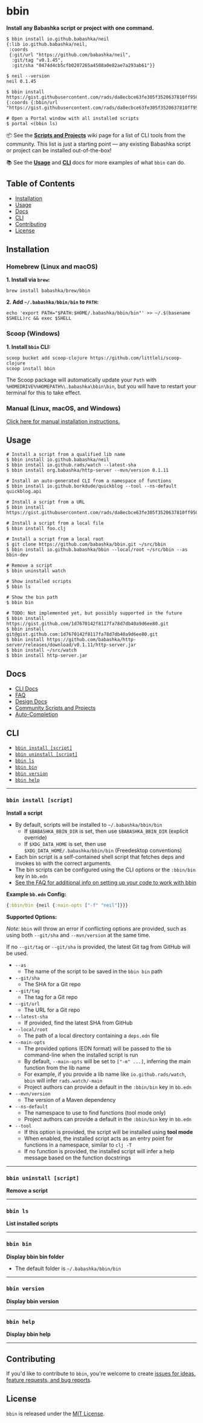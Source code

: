 # bbin

**Install any Babashka script or project with one command.**

```
$ bbin install io.github.babashka/neil
{:lib io.github.babashka/neil,
 :coords
 {:git/url "https://github.com/babashka/neil",
  :git/tag "v0.1.45",
  :git/sha "0474d4cb5cfb0207265a4508a0e82ae7a293ab61"}}

$ neil --version
neil 0.1.45

$ bbin install https://gist.githubusercontent.com/rads/da8ecbce63fe305f3520637810ff9506/raw/25e47ce2fb5f9a7f9d12a20423e801b64c20e787/portal.clj
{:coords {:bbin/url "https://gist.githubusercontent.com/rads/da8ecbce63fe305f3520637810ff9506/raw/25e47ce2fb5f9a7f9d12a20423e801b64c20e787/portal.clj"}}

# Open a Portal window with all installed scripts
$ portal <(bbin ls)
```

📦 See the [**Scripts and Projects**](https://github.com/babashka/bbin/wiki/Scripts-and-Projects) wiki page for a list of CLI tools from the community. This list is just a starting point — any existing Babashka script or project can be installed out-of-the-box!

📚 See the [**Usage**](#usage) and [**CLI**](#cli) docs for more examples of what `bbin` can do.

## Table of Contents

- [Installation](#installation)
- [Usage](#usage)
- [Docs](#docs)
- [CLI](#cli)
- [Contributing](#contributing)
- [License](#license)

## Installation

### Homebrew (Linux and macOS)

**1. Install via `brew`:**
```shell
brew install babashka/brew/bbin
```

**2. Add `~/.babashka/bbin/bin` to `PATH`:**
```shell
echo 'export PATH="$PATH:$HOME/.babashka/bbin/bin"' >> ~/.$(basename $SHELL)rc && exec $SHELL
```

### Scoop (Windows)

**1. Install `bbin` CLI:**
```shell
scoop bucket add scoop-clojure https://github.com/littleli/scoop-clojure
scoop install bbin
```

The Scoop package will automatically update your `Path` with `%HOMEDRIVE%%HOMEPATH%\.babashka\bbin\bin`, but you will have to restart your terminal for this to take effect.

### Manual (Linux, macOS, and Windows)

[Click here for manual installation instructions.](docs/installation.md#manual-linux-and-macos)

## Usage

```
# Install a script from a qualified lib name
$ bbin install io.github.babashka/neil
$ bbin install io.github.rads/watch --latest-sha
$ bbin install org.babashka/http-server --mvn/version 0.1.11

# Install an auto-generated CLI from a namespace of functions
$ bbin install io.github.borkdude/quickblog --tool --ns-default quickblog.api

# Install a script from a URL
$ bbin install https://gist.githubusercontent.com/rads/da8ecbce63fe305f3520637810ff9506/raw/25e47ce2fb5f9a7f9d12a20423e801b64c20e787/portal.clj

# Install a script from a local file
$ bbin install foo.clj

# Install a script from a local root
$ git clone https://github.com/babashka/bbin.git ~/src/bbin
$ bbin install io.github.babashka/bbin --local/root ~/src/bbin --as bbin-dev

# Remove a script
$ bbin uninstall watch

# Show installed scripts
$ bbin ls

# Show the bin path
$ bbin bin

# TODO: Not implemented yet, but possibly supported in the future
$ bbin install https://gist.github.com/1d7670142f8117fa78d7db40a9d6ee80.git
$ bbin install git@gist.github.com:1d7670142f8117fa78d7db40a9d6ee80.git
$ bbin install https://github.com/babashka/http-server/releases/download/v0.1.11/http-server.jar
$ bbin install ~/src/watch
$ bbin install http-server.jar
```

## Docs

- [CLI Docs](#cli)
- [FAQ](docs/faq.md)
- [Design Docs](docs/design.md)
- [Community Scripts and Projects](https://github.com/babashka/bbin/wiki/Scripts-and-Projects)
- [Auto-Completion](docs/auto-completion.md)

## CLI

- [`bbin install [script]`](#bbin-install-script)
- [`bbin uninstall [script]`](#bbin-uninstall-script)
- [`bbin ls`](#bbin-ls)
- [`bbin bin`](#bbin-bin)
- [`bbin version`](#bbin-version)
- [`bbin help`](#bbin-help)

---

### `bbin install [script]`

**Install a script**

- By default, scripts will be installed to `~/.babashka/bbin/bin`
    - If `$BABASHKA_BBIN_DIR` is set, then use `$BABASHKA_BBIN_DIR` (explicit override)
    - If `$XDG_DATA_HOME` is set, then use `$XDG_DATA_HOME/.babashka/bbin/bin` (Freedesktop conventions)
- Each bin script is a self-contained shell script that fetches deps and invokes `bb` with the correct arguments.
- The bin scripts can be configured using the CLI options or the `:bbin/bin` key in `bb.edn`
- [See the FAQ for additional info on setting up your code to work with bbin](docs/faq.md#how-do-i-get-my-software-onto-bbin)

**Example `bb.edn` Config:**

```clojure
{:bbin/bin {neil {:main-opts ["-f" "neil"]}}}
```

**Supported Options:**

*Note:* `bbin` will throw an error if conflicting options are provided, such as using both `--git/sha` and `--mvn/version` at the same time.

If no `--git/tag` or `--git/sha` is provided, the latest Git tag from GitHub will be used.

- `--as`
    - The name of the script to be saved in the `bbin bin` path
- `--git/sha`
    - The SHA for a Git repo
- `--git/tag`
    - The tag for a Git repo
- `--git/url`
    - The URL for a Git repo
- `--latest-sha`
    - If provided, find the latest SHA from GitHub
- `--local/root`
    - The path of a local directory containing a `deps.edn` file
- `--main-opts`
    - The provided options (EDN format) will be passed to the `bb` command-line when the installed script is run
    - By default, `--main-opts` will be set to `["-m" ...]`, inferring the main function from the lib name
    - For example, if you provide a lib name like `io.github.rads/watch`, `bbin` will infer `rads.watch/-main`
    - Project authors can provide a default in the `:bbin/bin` key in `bb.edn`
- `--mvn/version`
    - The version of a Maven dependency
- `--ns-default`
    - The namespace to use to find functions (tool mode only)
    - Project authors can provide a default in the `:bbin/bin` key in `bb.edn`
- `--tool`
    - If this option is provided, the script will be installed using **tool mode**
    - When enabled, the installed script acts as an entry point for functions in a namespace, similar to `clj -T`
    - If no function is provided, the installed script will infer a help message based on the function docstrings
---

### `bbin uninstall [script]`

**Remove a script**

---

### `bbin ls`

**List installed scripts**

---

### `bbin bin`

**Display bbin bin folder**

- The default folder is `~/.babashka/bbin/bin`

---

### `bbin version`

**Display bbin version**

---

### `bbin help`

**Display bbin help**

---

## Contributing

If you'd like to contribute to `bbin`, you're welcome to create [issues for ideas, feature requests, and bug reports](https://github.com/babashka/bbin/issues).

## License

`bbin` is released under the [MIT License](LICENSE).
